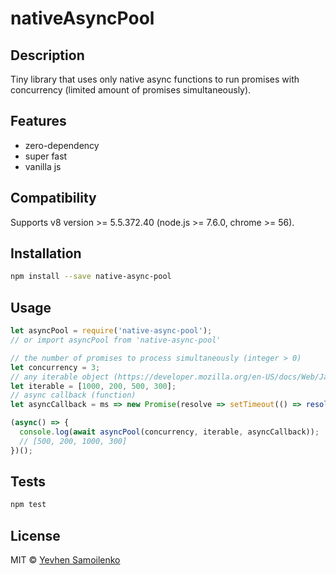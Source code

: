 # nativeAsyncPool

## Description

Tiny library that uses only native async functions to run promises with concurrency (limited amount of promises simultaneously).

## Features

- zero-dependency
- super fast
- vanilla js

## Compatibility

Supports v8 version >= 5.5.372.40 (node.js >= 7.6.0, chrome >= 56).

## Installation

```bash
npm install --save native-async-pool
```

## Usage

```js
let asyncPool = require('native-async-pool');
// or import asyncPool from 'native-async-pool'

// the number of promises to process simultaneously (integer > 0)
let concurrency = 3;
// any iterable object (https://developer.mozilla.org/en-US/docs/Web/JavaScript/Reference/Iteration_protocols#iterable)
let iterable = [1000, 200, 500, 300];
// async callback (function)
let asyncCallback = ms => new Promise(resolve => setTimeout(() => resolve(ms), ms));

(async() => {
  console.log(await asyncPool(concurrency, iterable, asyncCallback));
  // [500, 200, 1000, 300]
})();
```

## Tests

```bash
npm test
```

## License

MIT © [Yevhen Samoilenko](https://github.com/deugene)
